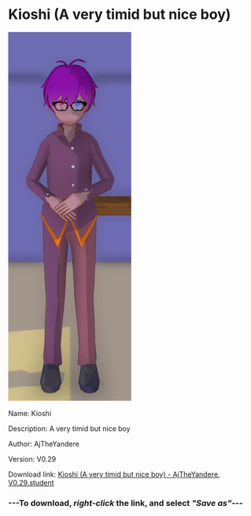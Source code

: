 # Kioshi (A very timid but nice boy)

<img src = "https://raw.githubusercontent.com/Arbiter1223/Daigaku-Gurashi-Custom-Students/master/Students/Files/Kioshi%20(A%20very%20timid%20but%20nice%20boy).png">

Name: Kioshi

Description: A very timid but nice boy

Author: AjTheYandere

Version: V0.29

Download link: <a href="https://raw.githubusercontent.com/Arbiter1223/Daigaku-Gurashi-Custom-Students/master/Students/Files/Kioshi%20(A%20very%20timid%20but%20nice%20boy)%20-%20AjTheYandere%2C%20V0.29.student">Kioshi (A very timid but nice boy) - AjTheYandere, V0.29.student</a>

### ---**To download, _right-click_ the link, and select _"Save as"_**---
